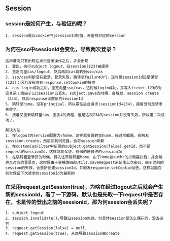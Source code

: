 ## Session

### session是如何产生，与验证的呢？
    1. session是以cookie中jsessionId的值，来查找对应的session

### 为何在sso中sessionId会变化，导致两次登录？
    这种情况只有出现在点击登出操作之后，才会出现
    1. 登出，执行subject.logout，旧session(123)被废弃
    2. 重定向至cas/logout，然后再由cas跳转到sso/cas
    3. sso/cas判断没有登录，登录失败，跳转至failureUrl，这时候sessionId还是保留(123)；因为没有收到response.setCookie的操作
    4. cas login成功之后，重定向至sso/cas，这时候login成功，并写入ticket-123的对应关系；而由于123session已丢失，subject.save的时候，会触发，session.create（234），然后response设置新的sessionId
    5. 跳转至home，没有principal，所以需往后台请求(sessionId=234)，接着当然是请求失败了。
    6. 接着又重新跳转至cas，重复4的流程，但是这次234的session并没有失效，所以第二次成功了。
    
    解决方法：
    1. 在logout的service配置为/home，这样就会跳转至home，经过拦截器，会触发sesssion.create，然后回到浏览器，会将session刷新
    2. 在customCasFilter中记录的subject.getSession(false).getId，而不是request的sessionId，这样就能保证，存储的是最终的sessionId
    3. 在跳转至登录页的时候，首先让其跳转至home，由于Home被authc的拦截器拦截，并会跳转至对应的登录页，这时候由于会触发WebUtils.saveRequest来记住上次密码，由于之前的session的失效，会重新创建sessionId，并触发response.setCookie回去，这样就能在前台保证下次请求的sessionId为最新的

### 在采用request.getSession(true)，为啥在经过logout之后就会产生新的sessionId，看了一下源码，默认也是先取一下request中是否存在，也是传的登出之前的sessionId，那为何session会丢失呢？
    1. subject.logout
    2. session.invalidate();导致旧session失效，但具体session是怎么保存的，没去研究
    3. request.getSession(false) = null;
    4. request.getSession(true); 从而导致session被create